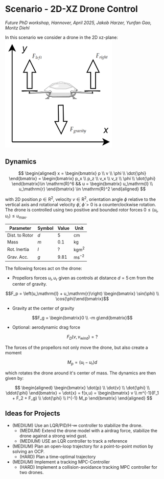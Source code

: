 # Scenario - 2D-XZ Drone Control
*Future PhD workshop, Hannover, April 2025, Jakob Harzer, Yunfan Gao, Moritz Diehl*

In this scenario we consider a drone in the 2D xz-plane:
<img src="_misc/2DroneImage.png" width="350"/>

## Dynamics

$$
\begin{aligned}
x = \begin{bmatrix}
p \\ 
v \\ 
\phi \\ 
\dot{\phi}
\end{bmatrix} = \begin{bmatrix}
p_x \\ 
p_z \\ 
v_x \\ 
v_z \\ 
\phi \\ 
\dot{\phi}
\end{bmatrix}\in \mathrm{R}^6 && u = \begin{bmatrix}
u_\mathrm{l} \\
u_\mathrm{r}
\end{bmatrix} \in \mathrm{R}^2
\end{aligned}
$$

with 2D position $p \in \mathrm{R}^2$, velocity $v \in \mathrm{R}^2$, orientation angle $\phi$ relative to the vertical axis and rotational velocity $\dot{\phi}$, $\dot{\phi} >0$ is a counterclockwise rotation. The drone is controlled using two positive and bounded rotor forces $0 \leq (u_\mathrm{l},u_\mathrm{r}) \leq u_\mathrm{max}$.

| Parameter      | Symbol | Value | Unit                      |
| -------------- | ------ | ----- | ------------------------- |
| Dist. to Rotor | $d$    | 5     | $\mathrm{cm}$             |
| Mass           | $m$    | 0.1   | $\mathrm{kg}$             |
| Rot. Inertia   | $I$    | ?     | $\mathrm{kg}\mathrm{m}^2$ |
| Grav. Acc.     | $g$    | 9.81  | $\mathrm{ms^{-2}}$        |

The following forces act on the drone:
- Propellors forces $u_\mathrm{l}, u_\mathrm{r}$ given as controls at distance $d = 5\,\mathrm{cm}$ from the center of gravity.

$$F_p = \left(u_\mathrm{l} + u_\mathrm{r}\right) \begin{bmatrix}  \sin(\phi) \\ \cos(\phi)\end{bmatrix}$$

- Gravity at the center of gravity

$$F_g = \begin{bmatrix}0 \\
-m g\end{bmatrix}$$
- Optional: aerodynamic drag force 

$$F_D(v, v_\mathrm{wind}) = ?$$

The forces of the propellors not only move the drone, but also create a moment 

$$
M_p = \left(u_\mathrm{l} - u_\mathrm{r}\right) d
$$

which rotates the drone around it's center of mass. The dynamics are then given by:

$$
\begin{aligned}
\begin{bmatrix}
\dot{p} \\ 
\dot{v} \\
\dot{\phi} \\
\ddot{\phi}
\end{bmatrix} = \dot{x} = f(x,u) =  \begin{bmatrix}
v \\
m^{-1}(F_1 + F_2 + F_g) \\
\dot{\phi} \\
I^{-1} M_p
\end{bmatrix}
\end{aligned}
$$

## Ideas for Projects
- (MEDIUM) Use an LQR/PID/H-$\infty$ controller to stabilize the drone.
	- (MEDIUM) Extend the drone model with a airdrag force, stabilize the drone against a strong wind gust.
	- (MEDIUM) USE an LQR controller to track a reference
- (MEDIUM) Plan an open-loop trajectory for a point-to-point motion by solving an OCP.
	- (HARD) Plan a time-optimal trajectory
- (MEDIUM) Implement a tracking MPC-Controller
	 - (HARD) Implement a collision-avoidance tracking MPC controller for two drones.
